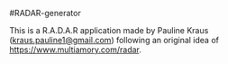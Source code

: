 #RADAR-generator

This is a R.A.D.A.R application made by Pauline Kraus (kraus.pauline1@gmail.com) following an original idea of https://www.multiamory.com/radar. 
